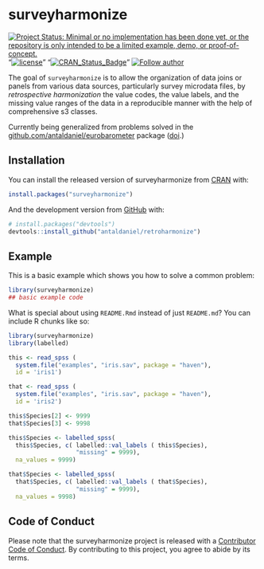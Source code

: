 
<!-- README.md is generated from README.Rmd. Please edit that file -->

# surveyharmonize

<!-- badges: start -->

[![Project Status: Minimal or no implementation has been done yet, or
the repository is only intended to be a limited example, demo, or
proof-of-concept.](https://www.repostatus.org/badges/latest/concept.svg)](https://www.repostatus.org/#concept)
“[![license](https://img.shields.io/badge/license-GPL--3-blue.svg)](https://www.gnu.org/licenses/gpl-3.0.en.html)”
“[![CRAN\_Status\_Badge](https://www.r-pkg.org/badges/version/eurobarometer)](https://cran.r-project.org/package=eurobarometer)”
[![Follow
author](https://img.shields.io/twitter/follow/antaldaniel.svg?style=social)](https://twitter.com/intent/follow?screen_name=antaldaniel)

<!-- badges: end -->

The goal of `surveyharmonize` is to allow the organization of data joins
or panels from various data sources, particularly survey microdata
files, by *retrospective harmonization* the value codes, the value
labels, and the missing value ranges of the data in a reproducible
manner with the help of comprehensive s3 classes.

Currently being generalized from problems solved in the
[github.com/antaldaniel/eurobarometer](\(https://github.com/antaldaniel/eurobarometer\))
package ([doi](https://doi.org/10.5281/zenodo.3825700).)

## Installation

You can install the released version of surveyharmonize from
[CRAN](https://CRAN.R-project.org) with:

``` r
install.packages("surveyharmonize")
```

And the development version from [GitHub](https://github.com/) with:

``` r
# install.packages("devtools")
devtools::install_github("antaldaniel/retroharmonize")
```

## Example

This is a basic example which shows you how to solve a common problem:

``` r
library(surveyharmonize)
## basic example code
```

What is special about using `README.Rmd` instead of just `README.md`?
You can include R chunks like so:

``` r
library(surveyharmonize)
library(labelled)

this <- read_spss ( 
  system.file("examples", "iris.sav", package = "haven"),
  id = 'iris1')

that <- read_spss ( 
  system.file("examples", "iris.sav", package = "haven"),
  id = 'iris2')

this$Species[2] <- 9999
that$Species[3] <- 9998

this$Species <- labelled_spss(
  this$Species, c( labelled::val_labels ( this$Species),
                   "missing" = 9999),
  na_values = 9999)

that$Species <- labelled_spss(
  that$Species, c( labelled::val_labels ( that$Species), 
                   "missing" = 9999),
  na_values = 9998)
```

## Code of Conduct

Please note that the surveyharmonize project is released with a
[Contributor Code of
Conduct](https://contributor-covenant.org/version/2/0/CODE_OF_CONDUCT.html).
By contributing to this project, you agree to abide by its terms.

